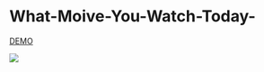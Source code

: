 # What-Moive-You-Watch-Today-
<a href="https://muneerzaatreh.github.io/">DEMO </a>
<p><img align ="center" src="https://github.com/MuneerZaatreh/TodayMovie/blob/main/repository-open-graph-template.png" width = "auto" height ="auto" /><p>
